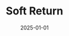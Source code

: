 ---
layout: track
title: Soft Return
permalink: /tracks/soft-return/
description: "A StudioRich lo-fi track."
image: /assets/covers/soft-return.webp
date: 2025-01-01
duration: "150.41"
album: "Stranger Vibes"
mood: [Chill]
genre: [lo-fi, ambient]
---